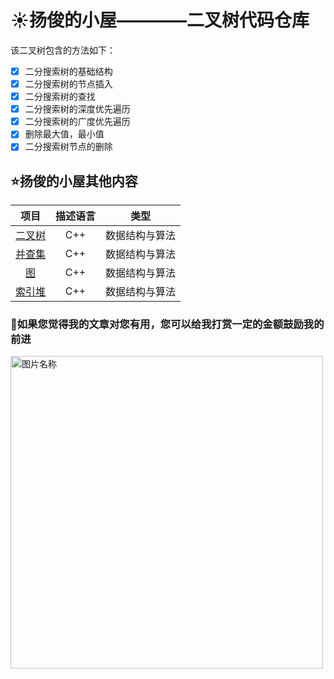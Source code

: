 # :sunny:扬俊的小屋————二叉树代码仓库 #

该二叉树包含的方法如下：
- [x] 二分搜索树的基础结构
- [x] 二分搜索树的节点插入
- [x] 二分搜索树的查找
- [x] 二分搜索树的深度优先遍历
- [x] 二分搜索树的广度优先遍历
- [x] 删除最大值，最小值
- [x] 二分搜索树节点的删除

## :star:扬俊的小屋其他内容

项目 | 描述语言 | 类型
:---:|:--------:|:----:
[二叉树](https://github.com/sunshine98/binary-tree) | C++ | 数据结构与算法
[并查集](https://github.com/sunshine98/UnionFind) | C++ | 数据结构与算法 
[图](https://github.com/sunshine98/GraphBasics)     | C++ | 数据结构与算法
[索引堆](https://github.com/sunshine98/IndexHeap) | C++ | 数据结构与算法


### :clap:如果您觉得我的文章对您有用，您可以给我打赏一定的金额鼓励我的前进 
<img src="http://ww1.sinaimg.cn/large/0060lm7Tly1fmlyfhapirj30p00qadj6.jpg" width = "500" height = "500" alt="图片名称" align=center />
